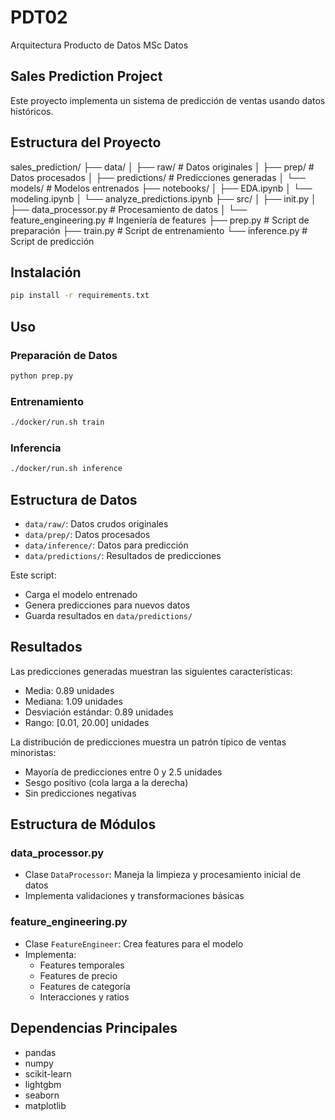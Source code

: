# PDT02
Arquitectura Producto de Datos MSc Datos


## Sales Prediction Project

Este proyecto implementa un sistema de predicción de ventas usando datos históricos.

## Estructura del Proyecto

sales_prediction/
├── data/
│ ├── raw/ # Datos originales
│ ├── prep/ # Datos procesados
│ ├── predictions/ # Predicciones generadas
│ └── models/ # Modelos entrenados
├── notebooks/
│ ├── EDA.ipynb
│ └── modeling.ipynb
│ └── analyze_predictions.ipynb
├── src/
│ ├── init.py
│ ├── data_processor.py # Procesamiento de datos
│ └── feature_engineering.py # Ingeniería de features
├── prep.py # Script de preparación
├── train.py # Script de entrenamiento
└── inference.py # Script de predicción


## Instalación

```bash
pip install -r requirements.txt
```

## Uso

### Preparación de Datos

```bash
python prep.py
```

### Entrenamiento

```bash
./docker/run.sh train
```

### Inferencia

```bash
./docker/run.sh inference
```

## Estructura de Datos

- `data/raw/`: Datos crudos originales
- `data/prep/`: Datos procesados
- `data/inference/`: Datos para predicción
- `data/predictions/`: Resultados de predicciones

Este script:
- Carga el modelo entrenado
- Genera predicciones para nuevos datos
- Guarda resultados en `data/predictions/`

## Resultados

Las predicciones generadas muestran las siguientes características:
- Media: 0.89 unidades
- Mediana: 1.09 unidades
- Desviación estándar: 0.89 unidades
- Rango: [0.01, 20.00] unidades

La distribución de predicciones muestra un patrón típico de ventas minoristas:
- Mayoría de predicciones entre 0 y 2.5 unidades
- Sesgo positivo (cola larga a la derecha)
- Sin predicciones negativas

## Estructura de Módulos

### data_processor.py
- Clase `DataProcessor`: Maneja la limpieza y procesamiento inicial de datos
- Implementa validaciones y transformaciones básicas

### feature_engineering.py
- Clase `FeatureEngineer`: Crea features para el modelo
- Implementa:
  - Features temporales
  - Features de precio
  - Features de categoría
  - Interacciones y ratios

## Dependencias Principales

- pandas
- numpy
- scikit-learn
- lightgbm
- seaborn
- matplotlib



